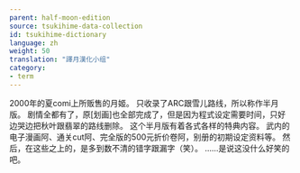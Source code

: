 ```yaml
---
parent: half-moon-edition
source: tsukihime-data-collection
id: tsukihime-dictionary
language: zh
weight: 50
translation: "譯月漢化小组"
category:
- term
---
```


2000年的夏comi上所贩售的月姬。
只收录了ARC跟雪儿路线，所以称作半月版。
剧情全都有了，原[划画]也全部完成了，但是因为程式设定需要时间，只好边哭边把秋叶跟翡翠的路线删除。
这个半月版有着各式各样的特典内容。
武内的电子漫画阿、通关cut阿、完全版的500元折价卷阿，别册的初期设定资料等。 然后，在这些之上的，是多到数不清的错字跟漏字（笑）。
……是说这没什么好笑的吧。
